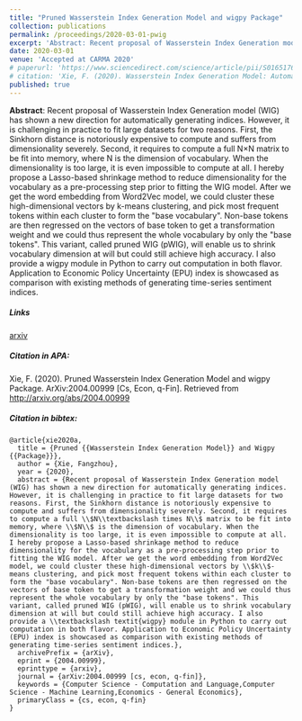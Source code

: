 ```yaml
---
title: "Pruned Wasserstein Index Generation Model and wigpy Package"
collection: publications
permalink: /proceedings/2020-03-01-pwig
excerpt: 'Abstract: Recent proposal of Wasserstein Index Generation model (WIG) has shown a new direction for automatically generating indices. However, it is challenging in practice to fit large datasets for two reasons. First, the Sinkhorn distance is notoriously expensive to compute and suffers from dimensionality severely. Second, it requires to compute a full N×N matrix to be fit into memory, where N is the dimension of vocabulary. When the dimensionality is too large, it is even impossible to compute at all. I hereby propose a Lasso-based shrinkage method to reduce dimensionality for the vocabulary as a pre-processing step prior to fitting the WIG model. After we get the word embedding from Word2Vec model, we could cluster these high-dimensional vectors by k-means clustering, and pick most frequent tokens within each cluster to form the "base vocabulary". Non-base tokens are then regressed on the vectors of base token to get a transformation weight and we could thus represent the whole vocabulary by only the "base tokens". This variant, called pruned WIG (pWIG), will enable us to shrink vocabulary dimension at will but could still achieve high accuracy. I also provide a wigpy module in Python to carry out computation in both flavor. Application to Economic Policy Uncertainty (EPU) index is showcased as comparison with existing methods of generating time-series sentiment indices.'
date: 2020-03-01
venue: 'Accepted at CARMA 2020'
# paperurl: 'https://www.sciencedirect.com/science/article/pii/S0165176519304410'
# citation: 'Xie, F. (2020). Wasserstein Index Generation Model: Automatic generation of time-series index with application to Economic Policy Uncertainty. Economics Letters, 186, 108874.'
published: true
---
```


**Abstract**: Recent proposal of Wasserstein Index Generation model (WIG) has shown a new direction for automatically generating indices. However, it is challenging in practice to fit large datasets for two reasons. First, the Sinkhorn distance is notoriously expensive to compute and suffers from dimensionality severely. Second, it requires to compute a full N×N matrix to be fit into memory, where N is the dimension of vocabulary. When the dimensionality is too large, it is even impossible to compute at all. I hereby propose a Lasso-based shrinkage method to reduce dimensionality for the vocabulary as a pre-processing step prior to fitting the WIG model. After we get the word embedding from Word2Vec model, we could cluster these high-dimensional vectors by k-means clustering, and pick most frequent tokens within each cluster to form the "base vocabulary". Non-base tokens are then regressed on the vectors of base token to get a transformation weight and we could thus represent the whole vocabulary by only the "base tokens". This variant, called pruned WIG (pWIG), will enable us to shrink vocabulary dimension at will but could still achieve high accuracy. I also provide a wigpy module in Python to carry out computation in both flavor. Application to Economic Policy Uncertainty (EPU) index is showcased as comparison with existing methods of generating time-series sentiment indices.

##### Links

<!-- [Elsevier](https://www.sciencedirect.com/science/article/pii/S0165176519304410) -->

[arxiv](https://arxiv.org/abs/2004.00999)

##### Citation in APA:

Xie, F. (2020). Pruned Wasserstein Index Generation Model and wigpy Package. ArXiv:2004.00999 [Cs, Econ, q-Fin]. Retrieved from <http://arxiv.org/abs/2004.00999>

##### Citation in bibtex:

    @article{xie2020a,
      title = {Pruned {{Wasserstein Index Generation Model}} and Wigpy {{Package}}},
      author = {Xie, Fangzhou},
      year = {2020},
      abstract = {Recent proposal of Wasserstein Index Generation model (WIG) has shown a new direction for automatically generating indices. However, it is challenging in practice to fit large datasets for two reasons. First, the Sinkhorn distance is notoriously expensive to compute and suffers from dimensionality severely. Second, it requires to compute a full \\$N\\textbackslash times N\\$ matrix to be fit into memory, where \\$N\\$ is the dimension of vocabulary. When the dimensionality is too large, it is even impossible to compute at all. I hereby propose a Lasso-based shrinkage method to reduce dimensionality for the vocabulary as a pre-processing step prior to fitting the WIG model. After we get the word embedding from Word2Vec model, we could cluster these high-dimensional vectors by \\$k\\$-means clustering, and pick most frequent tokens within each cluster to form the "base vocabulary". Non-base tokens are then regressed on the vectors of base token to get a transformation weight and we could thus represent the whole vocabulary by only the "base tokens". This variant, called pruned WIG (pWIG), will enable us to shrink vocabulary dimension at will but could still achieve high accuracy. I also provide a \\textbackslash textit{wigpy} module in Python to carry out computation in both flavor. Application to Economic Policy Uncertainty (EPU) index is showcased as comparison with existing methods of generating time-series sentiment indices.},
      archivePrefix = {arXiv},
      eprint = {2004.00999},
      eprinttype = {arxiv},
      journal = {arXiv:2004.00999 [cs, econ, q-fin]},
      keywords = {Computer Science - Computation and Language,Computer Science - Machine Learning,Economics - General Economics},
      primaryClass = {cs, econ, q-fin}
    }
